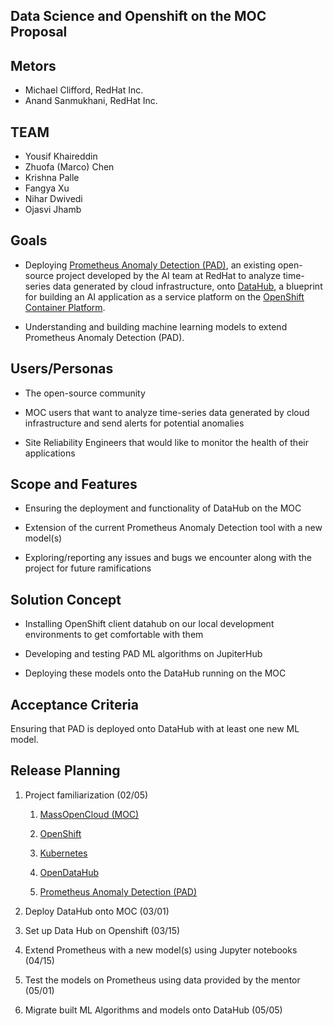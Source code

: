 **Data Science and Openshift on the MOC Proposal**
--------------------------------------------------

**Metors**
----------

-   Michael Clifford, RedHat Inc.
-   Anand Sanmukhani, RedHat Inc.

**TEAM**
--------

-   Yousif Khaireddin
-   Zhuofa (Marco) Chen
-   Krishna Palle
-   Fangya Xu
-   Nihar Dwivedi
-   Ojasvi Jhamb

**Goals**
---------

-   Deploying [Prometheus Anomaly Detection
    (PAD)](https://github.com/AICoE/prometheus-anomaly-detector), an
    existing open-source project developed by the AI team at RedHat to
    analyze time-series data generated by cloud infrastructure, onto
    [DataHub](http://opendatahub.io/), a blueprint for building an AI
    application as a service platform on the [OpenShift Container
    Platform](https://www.openshift.com/).

-   Understanding and building machine learning models to extend
    Prometheus Anomaly Detection (PAD).

**Users/Personas**
------------------

-   The open-source community

-   MOC users that want to analyze time-series data generated by cloud
    infrastructure and send alerts for potential anomalies

-   Site Reliability Engineers that would like to monitor the health of
    their applications

**Scope and Features**
----------------------

-   Ensuring the deployment and functionality of DataHub on the MOC

-   Extension of the current Prometheus Anomaly Detection tool with a
    new model(s)

-   Exploring/reporting any issues and bugs we encounter along with the
    project for future ramifications

**Solution Concept**
--------------------

-   Installing OpenShift client datahub on our local development
    environments to get comfortable with them

-   Developing and testing PAD ML algorithms on JupiterHub

-   Deploying these models onto the DataHub running on the MOC

**Acceptance Criteria**
-----------------------

Ensuring that PAD is deployed onto DataHub with at least one new ML
model.

**Release Planning**
--------------------

1.  Project familiarization (02/05)

    1.  [MassOpenCloud (MOC)](https://massopen.cloud/opencloud-testbed/)

    2.  [OpenShift](http://learn.openshift.com/playgrounds/)

    3.  [Kubernetes](https://www.redhat.com/en/topics/containers/what-is-kubernetes)

    4.  [OpenDataHub](http://opendatahub.io/)

    5.  [Prometheus Anomaly Detection
        (PAD)](https://github.com/AICoE/prometheus-anomaly-detector)

2.  Deploy DataHub onto MOC (03/01)

3.  Set up Data Hub on Openshift (03/15)

4.  Extend Prometheus with a new model(s) using Jupyter notebooks
    (04/15)

5.  Test the models on Prometheus using data provided by the mentor
    (05/01)

6.  Migrate built ML Algorithms and models onto DataHub (05/05)


